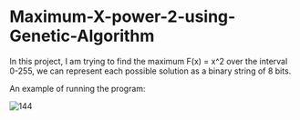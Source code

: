 # Maximum-X-power-2-using-Genetic-Algorithm
In this project, I am trying to find the maximum F(x) = x^2 over the interval 0-255, we can represent each possible solution as a binary string of 8 bits. 


An example of running the program:

![144](https://user-images.githubusercontent.com/45950266/153164555-0e047cba-f2f5-48f0-b3f9-604d103afc51.png)
